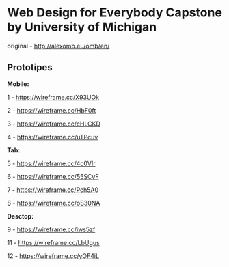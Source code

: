 # Web Design for Everybody Capstone by University of Michigan

original - http://alexomb.eu/omb/en/

## Prototipes

**Mobile:**

1 - https://wireframe.cc/X93UOk

2 - https://wireframe.cc/HbF0ft

3 - https://wireframe.cc/cHLCKD

4 - https://wireframe.cc/uTPcuv

**Tab:**

5 - https://wireframe.cc/4c0VIr

6 - https://wireframe.cc/55SCvF

7 - https://wireframe.cc/Pch5A0

8 - https://wireframe.cc/oS30NA


**Desctop:**

9 - https://wireframe.cc/iws5zf

11 - https://wireframe.cc/LbUgus

12 - https://wireframe.cc/yOF4iL
